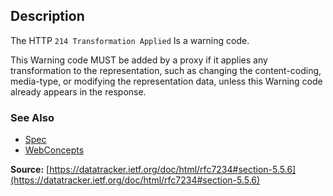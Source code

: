 ## Description

The HTTP `214 Transformation Applied` Is a warning code.

This Warning code MUST be added by a proxy if it applies any
transformation to the representation, such as changing the
content-coding, media-type, or modifying the representation data,
unless this Warning code already appears in the response.

  ### See Also
  - [Spec](https://datatracker.ietf.org/doc/html/rfc7234#section-5.5.6)
  - [WebConcepts](https://webconcepts.info/concepts/http-warn-code/214)

  **Source:** [https://datatracker.ietf.org/doc/html/rfc7234#section-5.5.6](https://datatracker.ietf.org/doc/html/rfc7234#section-5.5.6)
